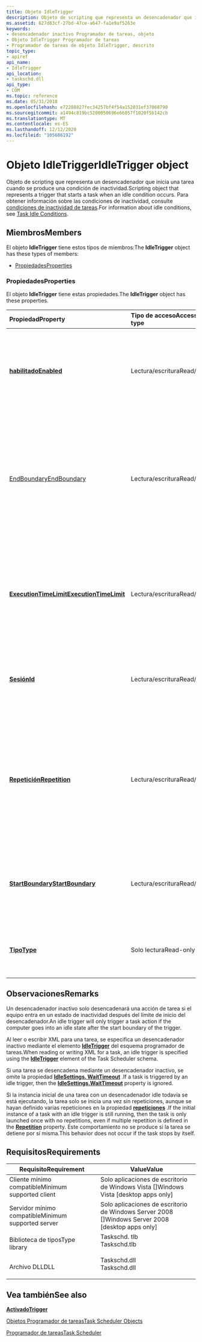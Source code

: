 ```yaml
---
title: Objeto IdleTrigger
description: Objeto de scripting que representa un desencadenador que inicia una tarea cuando se produce una condición de inactividad.
ms.assetid: 627d83cf-27bd-47ce-a647-fa1e9af5263e
keywords:
- desencadenador inactivo Programador de tareas, objeto
- Objeto IdleTrigger Programador de tareas
- Programador de tareas de objeto IdleTrigger, descrito
topic_type:
- apiref
api_name:
- IdleTrigger
api_location:
- taskschd.dll
api_type:
- COM
ms.topic: reference
ms.date: 05/31/2018
ms.openlocfilehash: e72288827fec34257bf4f54a152031ef37068790
ms.sourcegitcommit: a1494c819bc5200050696e66057f1020f5b142cb
ms.translationtype: MT
ms.contentlocale: es-ES
ms.lasthandoff: 12/12/2020
ms.locfileid: "105686192"
---
```

# <a name="idletrigger-object"></a><span data-ttu-id="79d76-106">Objeto IdleTrigger</span><span class="sxs-lookup"><span data-stu-id="79d76-106">IdleTrigger object</span></span>

<span data-ttu-id="79d76-107">Objeto de scripting que representa un desencadenador que inicia una tarea cuando se produce una condición de inactividad.</span><span class="sxs-lookup"><span data-stu-id="79d76-107">Scripting object that represents a trigger that starts a task when an idle condition occurs.</span></span> <span data-ttu-id="79d76-108">Para obtener información sobre las condiciones de inactividad, consulte [condiciones de inactividad de tareas](task-idle-conditions.md).</span><span class="sxs-lookup"><span data-stu-id="79d76-108">For information about idle conditions, see [Task Idle Conditions](task-idle-conditions.md).</span></span>

## <a name="members"></a><span data-ttu-id="79d76-109">Miembros</span><span class="sxs-lookup"><span data-stu-id="79d76-109">Members</span></span>

<span data-ttu-id="79d76-110">El objeto **IdleTrigger** tiene estos tipos de miembros:</span><span class="sxs-lookup"><span data-stu-id="79d76-110">The **IdleTrigger** object has these types of members:</span></span>

-   [<span data-ttu-id="79d76-111">Propiedades</span><span class="sxs-lookup"><span data-stu-id="79d76-111">Properties</span></span>](#properties)

### <a name="properties"></a><span data-ttu-id="79d76-112">Propiedades</span><span class="sxs-lookup"><span data-stu-id="79d76-112">Properties</span></span>

<span data-ttu-id="79d76-113">El objeto **IdleTrigger** tiene estas propiedades.</span><span class="sxs-lookup"><span data-stu-id="79d76-113">The **IdleTrigger** object has these properties.</span></span>



| <span data-ttu-id="79d76-114">Propiedad</span><span class="sxs-lookup"><span data-stu-id="79d76-114">Property</span></span>                                                            | <span data-ttu-id="79d76-115">Tipo de acceso</span><span class="sxs-lookup"><span data-stu-id="79d76-115">Access type</span></span>           | <span data-ttu-id="79d76-116">Descripción</span><span class="sxs-lookup"><span data-stu-id="79d76-116">Description</span></span>                                                                                                                                                                                               |
|:--------------------------------------------------------------------|:----------------------|:----------------------------------------------------------------------------------------------------------------------------------------------------------------------------------------------------------|
| [<span data-ttu-id="79d76-117">**habilitado**</span><span class="sxs-lookup"><span data-stu-id="79d76-117">**Enabled**</span></span>](trigger-enabled.md)<br/>                       | <span data-ttu-id="79d76-118">Lectura/escritura</span><span class="sxs-lookup"><span data-stu-id="79d76-118">Read/write</span></span><br/> | <span data-ttu-id="79d76-119">Heredado del objeto [**desencadenador**](trigger.md) .</span><span class="sxs-lookup"><span data-stu-id="79d76-119">Inherited from the [**Trigger**](trigger.md) object.</span></span> <span data-ttu-id="79d76-120">Obtiene o establece un valor booleano que indica si el desencadenador está habilitado.</span><span class="sxs-lookup"><span data-stu-id="79d76-120">Gets or sets a Boolean value that indicates whether the trigger is enabled.</span></span><br/>                                                              |
| [<span data-ttu-id="79d76-121">EndBoundary</span><span class="sxs-lookup"><span data-stu-id="79d76-121">EndBoundary</span></span>](trigger-endboundary.md)<br/>                   | <span data-ttu-id="79d76-122">Lectura/escritura</span><span class="sxs-lookup"><span data-stu-id="79d76-122">Read/write</span></span><br/> | <span data-ttu-id="79d76-123">Heredado del objeto [**desencadenador**](trigger.md) .</span><span class="sxs-lookup"><span data-stu-id="79d76-123">Inherited from the [**Trigger**](trigger.md) object.</span></span> <span data-ttu-id="79d76-124">Obtiene o establece la fecha y hora en que se desactiva el desencadenador.</span><span class="sxs-lookup"><span data-stu-id="79d76-124">Gets or sets the date and time when the trigger is deactivated.</span></span> <span data-ttu-id="79d76-125">El desencadenador no puede iniciar la tarea después de que se haya desactivado.</span><span class="sxs-lookup"><span data-stu-id="79d76-125">The trigger cannot start the task after it is deactivated.</span></span><br/>               |
| [<span data-ttu-id="79d76-126">**ExecutionTimeLimit**</span><span class="sxs-lookup"><span data-stu-id="79d76-126">**ExecutionTimeLimit**</span></span>](trigger-executiontimelimit.md)<br/> | <span data-ttu-id="79d76-127">Lectura/escritura</span><span class="sxs-lookup"><span data-stu-id="79d76-127">Read/write</span></span><br/> | <span data-ttu-id="79d76-128">Heredado del objeto [**desencadenador**](trigger.md) .</span><span class="sxs-lookup"><span data-stu-id="79d76-128">Inherited from the [**Trigger**](trigger.md) object.</span></span> <span data-ttu-id="79d76-129">Obtiene o establece la cantidad máxima de tiempo que el desencadenador puede iniciar la tarea.</span><span class="sxs-lookup"><span data-stu-id="79d76-129">Gets or sets the maximum amount of time in which the task can be started by the trigger.</span></span><br/>                                                 |
| [<span data-ttu-id="79d76-130">**Sesión**</span><span class="sxs-lookup"><span data-stu-id="79d76-130">**Id**</span></span>](/windows/desktop/api/taskschd/nf-taskschd-itrigger-get_id)<br/>                                | <span data-ttu-id="79d76-131">Lectura/escritura</span><span class="sxs-lookup"><span data-stu-id="79d76-131">Read/write</span></span><br/> | <span data-ttu-id="79d76-132">Heredado del objeto [**desencadenador**](trigger.md) .</span><span class="sxs-lookup"><span data-stu-id="79d76-132">Inherited from the [**Trigger**](trigger.md) object.</span></span> <span data-ttu-id="79d76-133">Obtiene o establece el identificador del desencadenador.</span><span class="sxs-lookup"><span data-stu-id="79d76-133">Gets or sets the identifier for the trigger.</span></span><br/>                                                                                             |
| [<span data-ttu-id="79d76-134">**Repetición**</span><span class="sxs-lookup"><span data-stu-id="79d76-134">**Repetition**</span></span>](trigger-repetition.md)<br/>                 | <span data-ttu-id="79d76-135">Lectura/escritura</span><span class="sxs-lookup"><span data-stu-id="79d76-135">Read/write</span></span><br/> | <span data-ttu-id="79d76-136">Heredado del objeto [**desencadenador**](trigger.md) .</span><span class="sxs-lookup"><span data-stu-id="79d76-136">Inherited from the [**Trigger**](trigger.md) object.</span></span> <span data-ttu-id="79d76-137">Obtiene o establece un valor que indica la frecuencia con la que se ejecuta la tarea y cuánto tiempo se repite el patrón de repetición una vez iniciada la tarea.</span><span class="sxs-lookup"><span data-stu-id="79d76-137">Gets or sets a value that indicates how often the task is run and how long the repetition pattern is repeated after the task is started.</span></span><br/> |
| [<span data-ttu-id="79d76-138">**StartBoundary**</span><span class="sxs-lookup"><span data-stu-id="79d76-138">**StartBoundary**</span></span>](trigger-startboundary.md)<br/>           | <span data-ttu-id="79d76-139">Lectura/escritura</span><span class="sxs-lookup"><span data-stu-id="79d76-139">Read/write</span></span><br/> | <span data-ttu-id="79d76-140">Heredado del objeto [**desencadenador**](trigger.md) .</span><span class="sxs-lookup"><span data-stu-id="79d76-140">Inherited from the [**Trigger**](trigger.md) object.</span></span> <span data-ttu-id="79d76-141">Obtiene o establece la fecha y hora en que se activa el desencadenador.</span><span class="sxs-lookup"><span data-stu-id="79d76-141">Gets or sets the date and time when the trigger is activated.</span></span><br/>                                                                            |
| [<span data-ttu-id="79d76-142">**Tipo**</span><span class="sxs-lookup"><span data-stu-id="79d76-142">**Type**</span></span>](/windows/desktop/api/taskschd/nf-taskschd-itrigger-get_type)<br/>                            | <span data-ttu-id="79d76-143">Solo lectura</span><span class="sxs-lookup"><span data-stu-id="79d76-143">Read-only</span></span><br/>  | <span data-ttu-id="79d76-144">Heredado del objeto [**desencadenador**](trigger.md) .</span><span class="sxs-lookup"><span data-stu-id="79d76-144">Inherited from the [**Trigger**](trigger.md) object.</span></span> <span data-ttu-id="79d76-145">Obtiene el tipo del desencadenador.</span><span class="sxs-lookup"><span data-stu-id="79d76-145">Gets the type of the trigger.</span></span><br/>                                                                                                            |



 

## <a name="remarks"></a><span data-ttu-id="79d76-146">Observaciones</span><span class="sxs-lookup"><span data-stu-id="79d76-146">Remarks</span></span>

<span data-ttu-id="79d76-147">Un desencadenador inactivo solo desencadenará una acción de tarea si el equipo entra en un estado de inactividad después del límite de inicio del desencadenador.</span><span class="sxs-lookup"><span data-stu-id="79d76-147">An idle trigger will only trigger a task action if the computer goes into an idle state after the start boundary of the trigger.</span></span>

<span data-ttu-id="79d76-148">Al leer o escribir XML para una tarea, se especifica un desencadenador inactivo mediante el elemento [**IdleTrigger**](taskschedulerschema-idletrigger-triggergroup-element.md) del esquema programador de tareas.</span><span class="sxs-lookup"><span data-stu-id="79d76-148">When reading or writing XML for a task, an idle trigger is specified using the [**IdleTrigger**](taskschedulerschema-idletrigger-triggergroup-element.md) element of the Task Scheduler schema.</span></span>

<span data-ttu-id="79d76-149">Si una tarea se desencadena mediante un desencadenador inactivo, se omite la propiedad [**IdleSettings. WaitTimeout**](idlesettings-waittimeout.md) .</span><span class="sxs-lookup"><span data-stu-id="79d76-149">If a task is triggered by an idle trigger, then the [**IdleSettings.WaitTimeout**](idlesettings-waittimeout.md) property is ignored.</span></span>

<span data-ttu-id="79d76-150">Si la instancia inicial de una tarea con un desencadenador idle todavía se está ejecutando, la tarea solo se inicia una vez sin repeticiones, aunque se hayan definido varias repeticiones en la propiedad [**repeticiones**](trigger-repetition.md) .</span><span class="sxs-lookup"><span data-stu-id="79d76-150">If the initial instance of a task with an idle trigger is still running, then the task is only launched once with no repetitions, even if multiple repetition is defined in the [**Repetition**](trigger-repetition.md) property.</span></span> <span data-ttu-id="79d76-151">Este comportamiento no se produce si la tarea se detiene por sí misma.</span><span class="sxs-lookup"><span data-stu-id="79d76-151">This behavior does not occur if the task stops by itself.</span></span>

## <a name="requirements"></a><span data-ttu-id="79d76-152">Requisitos</span><span class="sxs-lookup"><span data-stu-id="79d76-152">Requirements</span></span>



| <span data-ttu-id="79d76-153">Requisito</span><span class="sxs-lookup"><span data-stu-id="79d76-153">Requirement</span></span> | <span data-ttu-id="79d76-154">Value</span><span class="sxs-lookup"><span data-stu-id="79d76-154">Value</span></span> |
|-------------------------------------|-----------------------------------------------------------------------------------------|
| <span data-ttu-id="79d76-155">Cliente mínimo compatible</span><span class="sxs-lookup"><span data-stu-id="79d76-155">Minimum supported client</span></span><br/> | <span data-ttu-id="79d76-156">Solo aplicaciones de escritorio de Windows Vista \[\]</span><span class="sxs-lookup"><span data-stu-id="79d76-156">Windows Vista \[desktop apps only\]</span></span><br/>                                          |
| <span data-ttu-id="79d76-157">Servidor mínimo compatible</span><span class="sxs-lookup"><span data-stu-id="79d76-157">Minimum supported server</span></span><br/> | <span data-ttu-id="79d76-158">Solo aplicaciones de escritorio de Windows Server 2008 \[\]</span><span class="sxs-lookup"><span data-stu-id="79d76-158">Windows Server 2008 \[desktop apps only\]</span></span><br/>                                    |
| <span data-ttu-id="79d76-159">Biblioteca de tipos</span><span class="sxs-lookup"><span data-stu-id="79d76-159">Type library</span></span><br/>             | <dl> <span data-ttu-id="79d76-160"><dt>Taskschd. tlb</dt></span><span class="sxs-lookup"><span data-stu-id="79d76-160"><dt>Taskschd.tlb</dt></span></span> </dl> |
| <span data-ttu-id="79d76-161">Archivo DLL</span><span class="sxs-lookup"><span data-stu-id="79d76-161">DLL</span></span><br/>                      | <dl> <span data-ttu-id="79d76-162"><dt>Taskschd.dll</dt></span><span class="sxs-lookup"><span data-stu-id="79d76-162"><dt>Taskschd.dll</dt></span></span> </dl> |



## <a name="see-also"></a><span data-ttu-id="79d76-163">Vea también</span><span class="sxs-lookup"><span data-stu-id="79d76-163">See also</span></span>

<dl> <dt>

[<span data-ttu-id="79d76-164">**Activado**</span><span class="sxs-lookup"><span data-stu-id="79d76-164">**Trigger**</span></span>](trigger.md)
</dt> <dt>

[<span data-ttu-id="79d76-165">Objetos Programador de tareas</span><span class="sxs-lookup"><span data-stu-id="79d76-165">Task Scheduler Objects</span></span>](task-scheduler-objects.md)
</dt> <dt>

[<span data-ttu-id="79d76-166">Programador de tareas</span><span class="sxs-lookup"><span data-stu-id="79d76-166">Task Scheduler</span></span>](task-scheduler-start-page.md)
</dt> </dl>

 

 





